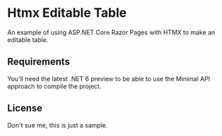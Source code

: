 # Htmx Editable Table

An example of using ASP.NET Core Razor Pages with HTMX 
to make an editable table.

## Requirements

You'll need the latest .NET 6 preview to be able to use the Minimal API approach to compile the project.

## License

Don't sue me, this is just a sample.